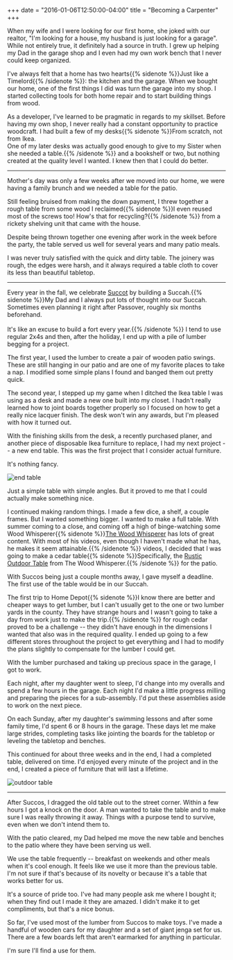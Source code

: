 +++
date = "2016-01-06T12:50:00-04:00"
title = "Becoming a Carpenter"
+++

When my wife and I were looking for our first home, she joked with our realtor, "I'm looking for a house, my husband is just looking for a garage". While not entirely true, it definitely had a source in truth. I grew up helping my Dad in the garage shop and I even had my own work bench that I never could keep organized.

I've always felt that a home has two hearts{{% sidenote %}}Just like a Timelord{{% /sidenote %}}: the kitchen and the garage. When we bought our home, one of the first things I did was turn the garage into my shop. I started collecting tools for both home repair and to start building things from wood.

As a developer, I've learned to be pragmatic in regards to my skillset. Before having my own shop, I never really had a constant opportunity to practice woodcraft. I had built a few of my desks{{% sidenote %}}From scratch, not from Ikea. <br/> One of my later desks was actually good enough to give to my Sister when she needed a table.{{% /sidenote %}} and a bookshelf or two, but nothing created at the quality level I wanted. I knew then that I could do better.

---

Mother's day was only a few weeks after we moved into our home, we were having a family brunch and we needed a table for the patio.

Still feeling bruised from making the down payment, I threw together a rough table from some wood I reclaimed{{% sidenote %}}I even reused most of the screws too! How's that for recycling?{{% /sidenote %}} from a rickety shelving unit that came with the house.

Despite being thrown together one evening after work in the week before the party, the table served us well for several years and many patio meals.

I was never truly satisfied with the quick and dirty table. The joinery was rough, the edges were harsh, and it always required a table cloth to cover its less than beautiful tabletop.

---

Every year in the fall, we celebrate [Succot](https://en.wikipedia.org/wiki/Sukkot) by building a Succah.{{% sidenote %}}My Dad and I always put lots of thought into our Succah. Sometimes even planning it right after Passover, roughly six months beforehand.<br/><br/>It's like an excuse to build a fort every year.{{% /sidenote %}} I tend to use regular 2x4s and then, after the holiday, I end up with a pile of lumber begging for a project.

The first year, I used the lumber to create a pair of wooden patio swings. These are still hanging in our patio and are one of my favorite places to take a nap. I modified some simple plans I found and banged them out pretty quick.

The second year, I stepped up my game when I ditched the Ikea table I was using as a desk and made a new one built into my closet. I hadn't really learned how to joint boards together properly so I focused on how to get a really nice lacquer finish. The desk won't win any awards, but I'm pleased with how it turned out.

With the finishing skills from the desk, a recently purchased planer, and another piece of disposable Ikea furniture to replace, I had my next project -- a new end table. This was the first project that I consider actual furniture.

It's nothing fancy.

![end table](/assets/side-table.jpg)

Just a simple table with simple angles. But it proved to me that I could actually make something nice.

I continued making random things. I made a few dice, a shelf, a couple frames. But I wanted something bigger. I wanted to make a full table. With summer coming to a close, and coming off a high of binge-watching some Wood Whisperer{{% sidenote %}}[The Wood Whisperer](http://www.thewoodwhisperer.com) has lots of great content. With most of his videos, even though I haven't made what he has, he makes it seem attainable.{{% /sidenote %}} videos, I decided that I was going to make a cedar table{{% sidenote %}}Specifically, the [Rustic Outdoor Table](http://www.thewoodwhisperer.com/videos/the-not-so-rustic-rustic-outdoor-table/) from The Wood Whisperer.{{% /sidenote %}} for the patio.

With Succos being just a couple months away, I gave myself a deadline. The first use of the table would be in our Succah.

The first trip to Home Depot{{% sidenote %}}I know there are better and cheaper ways to get lumber, but I can't usually get to the one or two lumber yards in the county. They have strange hours and I wasn't going to take a day from work just to make the trip.{{% /sidenote %}} for rough cedar proved to be a challenge -- they didn't have enough in the dimensions I wanted that also was in the required quality. I ended up going to a few different stores throughout the project to get everything and I had to modify the plans slightly to compensate for the lumber I could get.

With the lumber purchased and taking up precious space in the garage, I got to work.

Each night, after my daughter went to sleep, I'd change into my overalls and spend a few hours in the garage. Each night I'd make a little progress milling and preparing the pieces for a sub-assembly. I'd put these assemblies aside to work on the next piece.

On each Sunday, after my daughter's swimming lessons and after some family time, I'd spent 6 or 8 hours in the garage. These days let me make large strides, completing tasks like jointing the boards for the tabletop or leveling the tabletop and benches.

This continued for about three weeks and in the end, I had a completed table, delivered on time. I'd enjoyed every minute of the project and in the end, I created a piece of furniture that will last a lifetime.

![outdoor table](/assets/cedar-table-angled.jpg)

---

After Succos, I dragged the old table out to the street corner. Within a few hours I got a knock on the door. A man wanted to take the table and to make sure I was really throwing it away. Things with a purpose tend to survive, even when we don't intend them to.

With the patio cleared, my Dad helped me move the new table and benches to the patio where they have been serving us well.

We use the table frequently -- breakfast on weekends and other meals when it's cool enough. It feels like we use it more than the previous table. I'm not sure if that's because of its novelty or because it's a table that works better for us.

It's a source of pride too. I've had many people ask me where I bought it; when they find out I made it they are amazed. I didn't make it to get compliments, but that's a nice bonus.

So far, I've used most of the lumber from Succos to make toys. I've made a handful of wooden cars for my daughter and a set of giant jenga set for us. There are a few boards left that aren't earmarked for anything in particular.

I'm sure I'll find a use for them.
